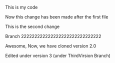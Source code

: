 This is my code 


Now this change has been made after the first file 


This is the second change 

Branch 222222222222222222222222222222


Awesome, 
Now, we have cloned 
version 2.0 

Edited under version 3  (under ThirdVirsion Branch)

